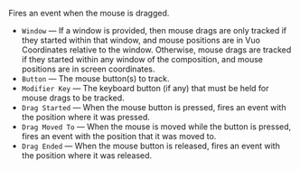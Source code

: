 Fires an event when the mouse is dragged. 

   - `Window` — If a window is provided, then mouse drags are only tracked if they started within that window, and mouse positions are in Vuo Coordinates relative to the window. Otherwise, mouse drags are tracked if they started within any window of the composition, and mouse positions are in screen coordinates.
   - `Button` — The mouse button(s) to track. 
   - `Modifier Key` — The keyboard button (if any) that must be held for mouse drags to be tracked. 
   - `Drag Started` — When the mouse button is pressed, fires an event with the position where it was pressed. 
   - `Drag Moved To` — When the mouse is moved while the button is pressed, fires an event with the position that it was moved to. 
   - `Drag Ended` — When the mouse button is released, fires an event with the position where it was released. 
